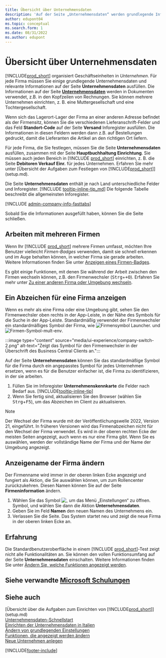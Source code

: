 ```yaml
---
title: Übersicht über Unternehmensdaten
description: 'Auf der Seite „Unternehmensdaten“ werden grundlegende Informationen für eine Geschäftseinheit angegeben, z. B. Name, Adressen und Versandinformationen.'
author: edupont04
ms.topic: conceptual
ms.search.form: 1
ms.date: 08/31/2022
ms.author: edupont
---
```


# <a name="company-information-overview" />Übersicht über Unternehmensdaten

[!INCLUDE[prod_short](includes/prod_short.md)] organisiert Geschäftseinheiten in *Unternehmen*. Für jede Firma müssen Sie einige grundlegende Unternehmensdaten und relevante Informationen auf der Seite **Unternehmensdaten** ausfüllen. Die Informationen auf der Seite [**Unternehmensdaten**](https://businesscentral.dynamics.com/?page=1) werden in Dokumenten verwendet, z.B. in den Kopfzeilen von Rechnungen. Sie können mehrere Unternehmen einrichten, z. B. eine Muttergesellschaft und eine Tochtergesellschaft.  

Wenn sich das Lagerort-Lager der Firma an einer anderen Adresse befindet als der Firmensitz, können Sie die verschiedenen Lieferanschrift-Felder und das Feld **Standort-Code** auf der Seite **Versand** Inforegister ausfüllen. Die Informationen in diesen Feldern werden dann z.B. auf Bestellungen gedruckt, damit die Lieferanten die Artikel an den richtigen Ort liefern.  

Für jede Firma, die Sie festlegen, müssen Sie die Seite **Unternehmensdaten** ausfüllen, zusammen mit der Seite **Hauptbuchhaltung Einrichtung**. Sie müssen auch jeden Bereich in [!INCLUDE [prod_short](includes/prod_short.md)] einrichten, z. B. die Seite **Debitoren Verkauf Einr.** für jedes Unternehmen. Erfahren Sie mehr unter [Übersicht der Aufgaben zum Festlegen von [!INCLUDE[prod_short](includes/prod_short.md)]](setup.md).  

Die Seite **Unternehmensdaten** enthält je nach Land unterschiedliche Felder und Inforegister. [!INCLUDE [tooltip-inline-tip_md](includes/tooltip-inline-tip_md.md)] Die folgende Tabelle beschreibt die allgemeinsten Inforegister.

[!INCLUDE [admin-company-info-fasttabs](includes/admin-company-info-fasttabs.md)]

Sobald Sie die Informationen ausgefüllt haben, können Sie die Seite schließen.  

## <a name="working-with-multiple-companies" />Arbeiten mit mehreren Firmen

Wenn Ihr [!INCLUDE [prod_short](includes/prod_short.md)] mehrere Firmen umfasst, möchten Ihre Benutzer vielleicht *Firmen-Badges* verwenden, damit sie schnell erkennen und im Auge behalten können, in welcher Firma sie gerade arbeiten. Weitere Informationen finden Sie unter [Anzeigen eines Firmen-Badges](#badge).

Es gibt einige Funktionen, mit denen Sie während der Arbeit zwischen den Firmen wechseln können, z.B. den Firmenwechsler (<kbd>Strg</kbd>+<kbd>+O</kbd>). Erfahren Sie mehr unter [Zu einer anderen Firma oder Umgebung wechseln](ui-organization-switch.md).

## <a name="a-namebadgeadisplay-a-company-badge" /><a name="badge"></a>Ein Abzeichen für eine Firma anzeigen

Wenn es mehr als eine Firma oder eine Umgebung gibt, sehen Sie den Firmenwechsler oben rechts in der App-Leiste, in der Nähe des Symbols für die Suche in der App-Leiste. Standardmäßig verwendet der Firmenwechsler ein standardmäßiges Symbol der Firma, wie ![Firmensymbol Launcher.](media/ui-experience/company-icon.png "Zeigt das Symbol für den Wechsel der Firma an, das verwendet wird, wenn es nur eine Umgebung gibt") und ![Firmen-Symbol-mult-env](media/ui-experience/company-icon-multi-env.png "Zeigt das Symbol für den Wechsler der Firma an, wenn es mehrere Umgebungen gibt").

:::image type="content" source="media/ui-experience/company-switch-2.png" alt-text="Zeigt das Symbol für den Firmenwechsler in der Überschrift des Business Central Clients an.":::  

Auf der Seite **Unternehmensdaten** können Sie das standardmäßige Symbol für die Firma durch ein angepasstes Symbol für jedes Unternehmen ersetzen, wenn es für die Benutzer einfacher ist, die Firma zu identifizieren, in der sie arbeiten.

1. Füllen Sie im Inforegister **Unternehmenskennkarte** die Felder nach Bedarf aus. [!INCLUDE[tooltip-inline-tip](includes/tooltip-inline-tip_md.md)]
2. Wenn Sie fertig sind, aktualisieren Sie den Browser (wählen Sie <kbd>Strg</kbd>+<kbd>F5</kbd>), um das Abzeichen im Client zu aktualisieren.  

> [!NOTE]
> Der Wechsel der Firma wurde mit der Veröffentlichungswelle 2022, Version 21, eingeführt. In früheren Versionen wird das Firmenabzeichen nicht für den Wechsel der Firma verwendet. Es wird in der oberen rechten Ecke der meisten Seiten angezeigt, auch wenn es nur eine Firma gibt. Wenn Sie es auswählen, werden der vollständige Name der Firma und der Name der Umgebung angezeigt.

## <a name="change-company-display-name" />Anzeigename der Firma ändern

Der Firmenname wird immer in der oberen linken Ecke angezeigt und fungiert als Aktion, die Sie auswählen können, um zum Rollencenter zurückzukehren. Diesen Namen können Sie auf der Seite **Firmeninformation** ändern.

1. Wählen Sie das Symbol ![, um das Menü „Einstellungen“ zu öffnen.](media/ui-experience/settings_icon_small.png) Symbol, und wählen Sie dann die Aktion **Unternehmensdaten**.
2. Geben Sie im Feld **Namen** den neuen Namen des Unternehmens ein.
3. Verlassen Sie die Seite. Das System startet neu und zeigt die neue Firma in der oberen linken Ecke an.

## <a name="experience" />Erfahrung

Die Standardbenutzeroberfläche in einem [!INCLUDE [prod_short](includes/prod_short.md)]-Test zeigt nicht alle Funktionalitäten an. Sie können den vollen Funktionsumfang auf der Seite **Unternehmensdaten** einschalten. Weitere Informationen finden Sie unter [Ändern Sie, welche Funktionen angezeigt werden](ui-experiences.md).  

## <a name="see-related-microsoft-trainingtrainingmodulescreate-new-companies-dynamics-365-business-central" />Siehe verwandte [Microsoft Schulungen](/training/modules/create-new-companies-dynamics-365-business-central/)

## <a name="see-also" />Siehe auch

[Übersicht über die Aufgaben zum Einrichten von [!INCLUDE[prod_short](includes/prod_short.md)]](setup.md)  
[Unternehmensdaten-Schnellstart](quick-start-company-information.md)  
[Einrichten der Unternehmensdaten in Italien](LocalFunctionality/Italy/how-to-set-up-company-information.md)  
[Ändern von grundlegenden Einstellungen](ui-change-basic-settings.md)  
[Funktionen, die angezeigt werden ändern](ui-experiences.md)  
[Neue Unternehmen anlegen](about-new-company.md)  

[!INCLUDE[footer-include](includes/footer-banner.md)]
